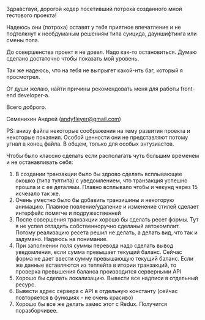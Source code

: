 Здравствуй, дорогой кодер посетивший потроха созданного мной тестового проекта!

Надеюсь они (потроха) оставят у тебя приятное впечатление и не 
подтолкнут к необдуманым решениям типа суицида, дауншифтинга или смены пола.

До совершенства проект я не довел. Надо как-то остановиться. Думаю сделано достаточно чтобы показать мой уровень. 

Так же надеюсь, что на тебя не выпрыгет какой-нть баг, который я просмотрел. 

От души желаю, найти причины рекомендовать меня для работы front-end developer-а.

Всего доброго. 

Семенихин Андрей (andyfleyer@gmail.com)


PS: внизу файла некоторые соображения на тему развития проекта и некоторые покаяния. 
Особой ценности они не представляют потому угнал в конец файла. В общем, только для особых энтузиастов.








































Чтобы было классно сделать если располагать чуть большим временем и не останавливать себя:
1) В создании транзакции было бы здрово сделать всплывающее окошко (типа тултипа) с уведомлением, 
что транзакция успешно прошла и с ее деталями. Плавно всплывало чтобы и чекунд через 15 исчезало так же.
2) Очень уместно было бы добавить транзишины и некоторую анимацию. Плавное повление/удаление и изменение
стилей сделает интерфейс помягче и подружественней
3) После совершения транзакции хорошо бы сделать ресет формы. Тут я не успел отладить собственноручно сделаный автокомплит.
 Потому реализацию ресета решил не делать, а делать вид, что так и задумано. Надеюсь на понимание.
4) При заполнении поля суммы перевода надо сделать вывод уведомления, если сумма превышает текущий баланс. 
Сейчас форма не дает ввести сумму превышающую текущий баланс. Если же данные вставляются из теплейта в итории транзакций, то 
проверка превышения баланса производится серверными API
5) Хорошо бы сделать локализацию. Вывести все надписи в отдельный ресурс.
6) Вывести адрес сервера с API в отдельную константу (сейчас повторяется в функциях - не очень красиво)
7) Хорошо бы все же делать замес этот с Redux. Получится поразборчивее. 